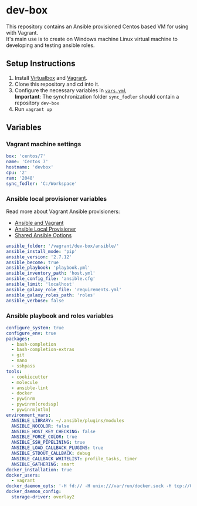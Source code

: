 # dev-box

This repository contains an Ansible provisioned Centos based VM for using with Vagrant.  
It's main use is to create on Windows machine Linux virtual machine to developing and testing ansible roles.  

## Setup Instructions

1. Install [Virtualbox](https://www.virtualbox.org/) and [Vagrant](https://www.vagrantup.com/).
2. Clone this repository and cd into it.
3. Configure the necessary variables in [`vars.yml`](vars.yml)  
**Important**: The synchronization folder `sync_fodler` should contain a repository `dev-box`
4. Run `vagrant up`

## Variables

### Vagrant machine settings
```yaml
box: 'centos/7'
name: 'Centos 7'
hostname: 'devbox'
cpu: '2'
ram: '2048'
sync_fodler: 'C:/Workspace'
```

### Ansible local provisioner variables

Read more about Vagrant Ansible provisioners:
* [Ansible and Vagrant](https://www.vagrantup.com/docs/provisioning/ansible_intro.html)
* [Ansible Local Provisioner](https://www.vagrantup.com/docs/provisioning/ansible_local.html)
* [Shared Ansible Options](https://www.vagrantup.com/docs/provisioning/ansible_common.html)

```yaml
ansible_folder: '/vagrant/dev-box/ansible/'
ansible_install_mode: 'pip'
ansible_version: '2.7.12'
ansible_become: true
ansible_playbook: 'playbook.yml'
ansible_inventory_path: 'host.yml'
ansible_config_file: 'ansible.cfg'
ansible_limit: 'localhost'
ansible_galaxy_role_file: 'requirements.yml'
ansible_galaxy_roles_path: 'roles'
ansible_verbose: false
```


### Ansible playbook and roles variables #
```yaml
configure_system: true
configure_env: true
packages:
  - bash-completion
  - bash-completion-extras
  - git
  - nano
  - sshpass
tools:
  - cookiecutter
  - molecule
  - ansible-lint
  - docker
  - pywinrm
  - pywinrm[credssp]
  - pywinrm[ntlm]
environment_vars:
  ANSIBLE_LIBRARY: ~/.ansible/plugins/modules
  ANSIBLE_NOCOLOR: false
  ANSIBLE_HOST_KEY_CHECKING: false
  ANSIBLE_FORCE_COLOR: true
  ANSIBLE_SSH_PIPELINING: true
  ANSIBLE_LOAD_CALLBACK_PLUGINS: true
  ANSIBLE_STDOUT_CALLBACK: debug
  ANSIBLE_CALLBACK_WHITELIST: profile_tasks, timer
  ANSIBLE_GATHERING: smart
docker_installation: true
docker_users:
  - vagrant
docker_daemon_opts: '-H fd:// -H unix:///var/run/docker.sock -H tcp://0.0.0.0:2376'
docker_daemon_config:
  storage-driver: overlay2
```
